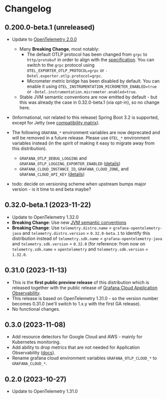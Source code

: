 # Changelog

## 0.200.0-beta.1 (unreleased)

- Update to [OpenTelemetry 2.0.0](https://github.com/open-telemetry/opentelemetry-java-instrumentation/blob/main/CHANGELOG.md#version-200-2024-01-12)
  - Many **Breaking Change**, most notably:
    - The default OTLP protocol has been changed from `grpc` to `http/protobuf` in order to align with
        the [specification](https://github.com/open-telemetry/opentelemetry-specification/blob/v1.28.0/specification/protocol/exporter.md#specify-protocol).
        You can switch to the `grpc` protocol using `OTEL_EXPORTER_OTLP_PROTOCOL=grpc`
        or `-Dotel.exporter.otlp.protocol=grpc`.
    - Micrometer metric bridge has been disabled by default. You can enable it using
        `OTEL_INSTRUMENTATION_MICROMETER_ENABLED=true`
        or `-Dotel.instrumentation.micrometer.enabled=true`.
  - Stable JVM semantic conventions are now emitted by default - but this was already the case in 0.32.0-beta.1
     (via opt-in), so no change here.
- (Informational, not related to this release) Spring Boot 3.2 is supported, except for Jetty
  (see [compatibility matrix](README.md#compatibility)).
- The following `GRAFANA_*` environment variables are now deprecated and will be removed in a future release.
  Please use `OTEL_*` environment variables instead
  (in the spirit of making it easy to migrate away from this distribution).
  - `GRAFANA_OTLP_DEBUG_LOGGING` and `GRAFANA_OTLP_LOGGING_EXPORTER_ENABLED`
      ([details](README.md#enable-otlp-debug-logging))
  - `GRAFANA_CLOUD_INSTANCE_ID`, `GRAFANA_CLOUD_ZONE`, and `GRAFANA_CLOUD_API_KEY`
      ([details](README.md#grafana-cloud-otlp-gateway))

- todo: decide on versioning scheme when upstream bumps major version - is it time to end beta maybe?

## 0.32.0-beta.1 (2023-11-22)

- Update to OpenTelemetry 1.32.0
- **Breaking Change**: Use new [JVM semantic conventions](https://opentelemetry.io/docs/specs/semconv/runtime/jvm-metrics/)
- **Breaking Change**: Use `telemetry.distro.name` = `grafana-opentelemetry-java`
  and `telemetry.distro.version` = `0.32.0-beta.1` to identify this distribution instead of
  `telemetry.sdk.name` = `grafana-opentelemetry-java` and `telemetry.sdk.version` = `0.32.0`
  (for reference: from now on `telemetry.sdk.name` = `opentelemetry` and `telemetry.sdk.version` = `1.32.0`.

## 0.31.0 (2023-11-13)

- This is the **first public preview release** of this distribution which is released together with the
  public release of
  [Grafana Cloud Application Observability](https://grafana.com/docs/grafana-cloud/monitor-applications/application-observability/).
- This release is based on OpenTelemetry 1.31.0 - so the version number becomes 0.31.0
  (we'll switch to 1.x.y with the first GA release).
- No functional changes.

## 0.3.0 (2023-11-08)

- Add resource detectors for Google Cloud and AWS - mainly for Kubernetes monitoring.
- Add ability to drop metrics that are not needed for Application Observability ([docs](README.md#data-saver)).
- Rename grafana cloud environment variables `GRAFANA_OTLP_CLOUD_*` to `GRAFANA_CLOUD_*`.

## 0.2.0 (2023-10-27)

- Update to OpenTelemetry 1.31.0
